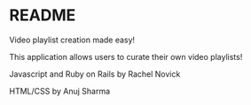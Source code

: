 # README

Video playlist creation made easy!

This application allows users to curate their own video playlists!

Javascript and Ruby on Rails by Rachel Novick

HTML/CSS by Anuj Sharma
